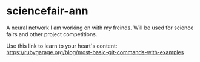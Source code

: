 # sciencefair-ann
A neural network I am working on with my freinds. Will be used for science fairs and other project competitions.


Use this link to learn to your heart's content:
https://rubygarage.org/blog/most-basic-git-commands-with-examples
